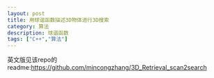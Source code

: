 ```yaml
---
layout: post
title: 用球谐函数描述3D物体进行3D搜索
category: 算法
description: 球谐函数
tags: ["C++","算法"]
---
```


英文版见该repo的readme:https://github.com/mincongzhang/3D_Retrieval_scan2search